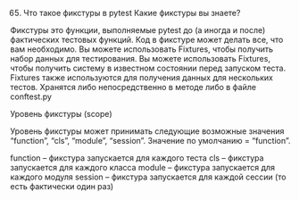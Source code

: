 65. Что такое фикстуры в pytest Какие фикстуры вы знаете?

Фикстуры это функции, выполняемые pytest до (а иногда и после) фактических тестовых функций. Код в фикстуре может делать
все, что вам необходимо. Вы можете использовать Fixtures, чтобы получить набор данных для тестирования. Вы можете
использовать Fixtures, чтобы получить систему в известном состоянии перед запуском теста. Fixtures также используются
для получения данных для нескольких тестов. Хранятся либо непосредственно в методе либо в файле conftest.py

Уровень фикстуры (scope)

Уровень фикстуры может принимать следующие возможные значения “function”, “cls”, “module”, “session”. Значение по
умолчанию = “function”.

function – фикстура запускается для каждого теста
cls – фикстура запускается для каждого класса
module – фикстура запускается для каждого модуля
session – фикстура запускается для каждой сессии (то есть фактически один раз)
